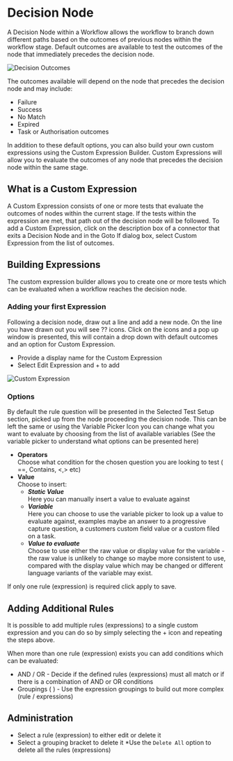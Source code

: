 # Decision Node
A Decision Node within a Workflow allows the workflow to branch down different paths based on the outcomes of previous nodes within the workflow stage. Default outcomes are available to test the outcomes of the node that immediately precedes the decision node.

![Decision Outcomes](/_books/esp-config/images/workflow-decision.png)

The outcomes available will depend on the node that precedes the decision node and may include:
* Failure
* Success
* No Match
* Expired
* Task or Authorisation outcomes

In addition to these default options, you can also build your own custom expressions using the Custom Expression Builder. Custom Expressions will allow you to evaluate the outcomes of any node that precedes the decision node within the same stage.

## What is a Custom Expression
A Custom Expression consists of one or more tests that evaluate the outcomes of nodes within the current stage. If the tests within the expression are met, that path out of the decision node will be followed. To add a Custom Expression, click on the description box of a connector that exits a Decision Node and in the Goto If dialog box, select Custom Expression from the list of outcomes.

## Building Expressions
The custom expression builder allows you to create one or more tests which can be evaluated when a workflow reaches the decision node.

### Adding your first Expression
Following a decision node, draw out a line and add a new node. On the line you have drawn out you will see ?? icons. Click on the icons and a pop up window is presented, this will contain a drop down with default outcomes and an option for Custom Expression.
* Provide a display name for the Custom Expression
* Select Edit Expression and + to add

![Custom Expression](/_books/esp-config/images/workflow-custom-expression.png)

### Options
By default the rule question will be presented in the Selected Test Setup section, picked up from the node proceeding the decision node. This can be left the same or using the Variable Picker Icon you can change what you want to evaluate by choosing from the list of available variables (See the variable picker to understand what options can be presented here)
* **Operators**<br>Choose what condition for the chosen question you are looking to test ( ==, Contains, <,> etc)
* **Value**<br>Choose to insert:
    * ***Static Value***<br>Here you can manually insert a value to evaluate against
    * ***Variable***<br>Here you can choose to use the variable picker to look up a value to evaluate against, examples maybe an answer to a progressive capture question, a customers custom field value or a custom filed on a task.
    * ***Value to evaluate***<br>Choose to use either the raw value or display value for the variable - the raw value is unlikely to change so maybe more consistent to use, compared with the display value which may be changed or different language variants of the variable may exist.

If only one rule (expression) is required click apply to save.

## Adding Additional Rules
It is possible to add multiple rules (expressions) to a single custom expression and you can do so by simply selecting the + icon and repeating the steps above.

When more than one rule (expression) exists you can add conditions which can be evaluated:
* AND / OR - Decide if the defined rules (expressions) must all match or if there is a combination of AND or OR conditions
* Groupings ( ) - Use the expression groupings to build out more complex (rule / expressions)

## Administration
* Select a rule (expression) to either edit or delete it
* Select a grouping bracket to delete it
*Use the `Delete All` option to delete all the rules (expressions)

<!-- https://wiki.hornbill.com/index.php?title=Custom_Expression_Builder -->
